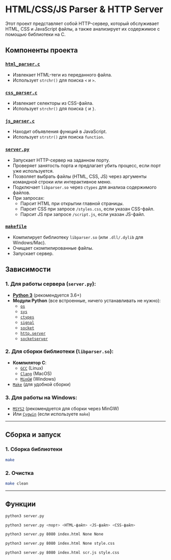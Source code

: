 # HTML/CSS/JS Parser & HTTP Server

Этот проект представляет собой HTTP-сервер, который обслуживает HTML, CSS и JavaScript файлы, а также анализирует их содержимое с помощью библиотеки на C.

## Компоненты проекта

### [`html_parser.c`](parsers/html_parser.c)
- Извлекает HTML-теги из переданного файла.
- Использует `strchr()` для поиска `<` и `>`.

### [`css_parser.c`](parsers/css_parser.c)
- Извлекает селекторы из CSS-файла.
- Использует `strchr()` для поиска `{` и `}`.

### [`js_parser.c`](parsers/js_parser.c)
- Находит объявления функций в JavaScript.
- Использует `strstr()` для поиска `function`.


### [`server.py`](server.py)

- Запускает HTTP-сервер на заданном порту.
- Проверяет занятость порта и предлагает убить процесс, если порт уже используется.
- Позволяет выбрать файлы (HTML, CSS, JS) через аргументы командной строки или интерактивное меню.
- Подключает `libparser.so` через `ctypes` для анализа содержимого файлов.
- При запросах:
  - Парсит HTML при открытии главной страницы.
  - Парсит CSS при запросе `/styles.css`, если указан CSS-файл.
  - Парсит JS при запросе `/script.js`, если указан JS-файл.

### [`makefile`](Makefile)
- Компилирует библиотеку `libparser.so` (или `.dll/.dylib` для Windows/Mac).
- Очищает скомпилированные файлы.
- Запускает сервер.

## Зависимости

### 1. Для работы сервера (`server.py`):
- **[Python 3](https://python.org)** (рекомендуется 3.6+)
- **Модули Python** (все встроенные, ничего устанавливать не нужно):
  - [`os`](https://docs.python.org/3/library/os.html)
  - [`sys`](https://docs.python.org/3/library/sys.html)
  - [`ctypes`](https://docs.python.org/3/library/ctypes.html)
  - [`signal`](https://docs.python.org/3/library/signal.html)
  - [`socket`](https://docs.python.org/3/library/socket.html)
  - [`http.server`](https://docs.python.org/3/library/http.server.html)
  - [`socketserver`](https://docs.python.org/3/library/socketserver.html)

### 2. Для сборки библиотеки (`libparser.so`):
- **Компилятор C**:
  - [`GCC`](https://gcc.gnu.org/) (Linux)
  - [`Clang`](https://clang.llvm.org/) (MacOS)
  - [`MinGW`](https://www.mingw-w64.org/) (Windows)
- [`Make`](https://www.gnu.org/software/make/) (для удобной сборки)

### 3. Для работы на Windows:
- [`MSYS2`](https://www.msys2.org/) (рекомендуется для сборки через MinGW)
- Или [`Cygwin`](https://www.cygwin.com/) (если используете `make`)

___
## Сборка и запуск


### 1. Сборка библиотеки
```sh
make
```
### 2. Очистка 
```sh
make clean
```
___
## Функции 

```bash
python3 server.py
```

```bash
python3 server.py <порт> <HTML-файл> <JS-файл> <CSS-файл>
```

```bash
python3 server.py 8080 index.html None None
```

```bash
python3 server.py 8080 index.html None style.css
```

```bash
python3 server.py 8080 index.html scr.js style.css
```










